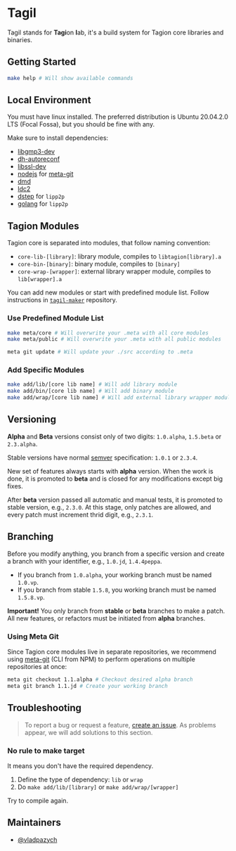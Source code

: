 # Tagil

Tagil stands for **Tagi**on **l**ab, it's a build system for Tagion core libraries and binaries.

## Getting Started

```bash
make help # Will show available commands
```

## Local Environment
You must have linux installed. The preferred distribution is Ubuntu 20.04.2.0 LTS (Focal Fossa), but you should be fine with any.

Make sure to install dependencies: 
- [libgmp3-dev](https://packages.ubuntu.com/bionic/libgmp3-dev)
- [dh-autoreconf](https://packages.ubuntu.com/bionic/dh-autoreconf)
- [libssl-dev](https://packages.ubuntu.com/bionic/libssl-dev)
- [nodejs](https://packages.ubuntu.com/bionic/libgmp3-dev) for [meta-git](https://github.com/mateodelnorte/meta-git)
- [dmd](https://dlang.org/dmd-osx.html)
- [ldc2](https://github.com/ldc-developers/ldc)
- [dstep](https://github.com/jacob-carlborg/dstep) for `lipp2p`
- [golang](https://golang.org/doc/install#download) for `lipp2p`

## Tagion Modules

Tagion core is separated into modules, that follow naming convention:
- `core-lib-[library]`: library module, compiles to `libtagion[library].a`
- `core-bin-[binary]`: binary module, compiles to `[binary]`
- `core-wrap-[wrapper]`: external library wrapper module, compiles to `lib[wrapper].a`

You can add new modules or start with predefined module list. Follow instructions in [`tagil-maker`](https://github.com/tagion/tagil-maker#troubleshooting) repository.

### Use Predefined Module List
```bash
make meta/core # Will overwrite your .meta with all core modules
make meta/public # Will overwrite your .meta with all public modules

meta git update # Will update your ./src according to .meta
```

### Add Specific Modules
```bash
make add/lib/[core lib name] # Will add library module
make add/bin/[core lib name] # Will add binary module
make add/wrap/[core lib name] # Will add external library wrapper module
```

## Versioning
**Alpha** and **Beta** versions consist only of two digits: `1.0.alpha`, `1.5.beta` or `2.3.alpha`.

Stable versions have normal [semver](https://semver.org/) specification: `1.0.1` or `2.3.4`.

New set of features always starts with **alpha** version. When the work is done, it is promoted to **beta** and is closed for any modifications except big fixes.

After **beta** version passed all automatic and manual tests, it is promoted to stable version, e.g., `2.3.0`. At this stage, only patches are allowed, and every patch must increment thrid digit, e.g., `2.3.1`.

## Branching
Before you modify anything, you branch from a specific version and create a branch with your identifier, e.g., `1.0.jd`, `1.4.4peppa`.

- If you branch from `1.0.alpha`, your working branch must be named `1.0.vp`. 
- If you branch from stable `1.5.8`, you working branch must be named `1.5.8.vp`.

**Important!** You only branch from **stable** or **beta** branches to make a patch. All new features, or refactors must be initiated from **alpha** branches.

### Using Meta Git

Since Tagion core modules live in separate repositories, we recommend using [meta-git](https://github.com/mateodelnorte/meta-git) (CLI from NPM) to perform operations on multiple repositories at once:

```bash
meta git checkout 1.1.alpha # Checkout desired alpha branch
meta git branch 1.1.jd # Create your working branch
```

## Troubleshooting

> To report a bug or request a feature, [create an issue](https://github.com/tagion/tagil/issues/new). As problems appear, we will add solutions to this section.

### No rule to make target
It means you don't have the required dependency.

1. Define the type of dependency: `lib` or `wrap`
1. Do `make add/lib/[library]` or `make add/wrap/[wrapper]`

Try to compile again.

## Maintainers

- [@vladpazych](https://github.com/vladpazych)
